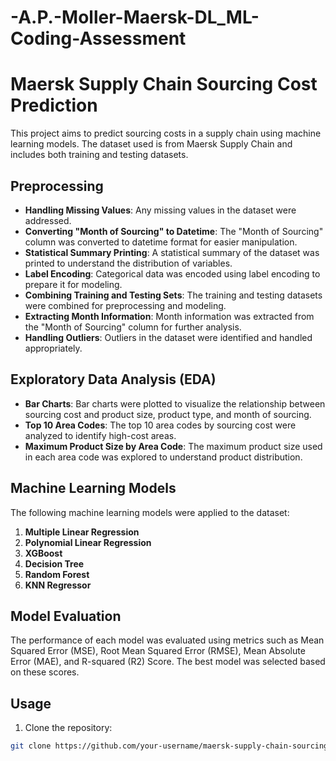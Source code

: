 # -A.P.-Moller-Maersk-DL_ML-Coding-Assessment
# Maersk Supply Chain Sourcing Cost Prediction

This project aims to predict sourcing costs in a supply chain using machine learning models. The dataset used is from Maersk Supply Chain and includes both training and testing datasets.

## Preprocessing

- **Handling Missing Values**: Any missing values in the dataset were addressed.
- **Converting "Month of Sourcing" to Datetime**: The "Month of Sourcing" column was converted to datetime format for easier manipulation.
- **Statistical Summary Printing**: A statistical summary of the dataset was printed to understand the distribution of variables.
- **Label Encoding**: Categorical data was encoded using label encoding to prepare it for modeling.
- **Combining Training and Testing Sets**: The training and testing datasets were combined for preprocessing and modeling.
- **Extracting Month Information**: Month information was extracted from the "Month of Sourcing" column for further analysis.
- **Handling Outliers**: Outliers in the dataset were identified and handled appropriately.

## Exploratory Data Analysis (EDA)

- **Bar Charts**: Bar charts were plotted to visualize the relationship between sourcing cost and product size, product type, and month of sourcing.
- **Top 10 Area Codes**: The top 10 area codes by sourcing cost were analyzed to identify high-cost areas.
- **Maximum Product Size by Area Code**: The maximum product size used in each area code was explored to understand product distribution.

## Machine Learning Models

The following machine learning models were applied to the dataset:

1. **Multiple Linear Regression**
2. **Polynomial Linear Regression**
3. **XGBoost**
4. **Decision Tree**
5. **Random Forest**
6. **KNN Regressor**

## Model Evaluation

The performance of each model was evaluated using metrics such as Mean Squared Error (MSE), Root Mean Squared Error (RMSE), Mean Absolute Error (MAE), and R-squared (R2) Score. The best model was selected based on these scores.

## Usage

1. Clone the repository:

```bash
git clone https://github.com/your-username/maersk-supply-chain-sourcing-cost.git

